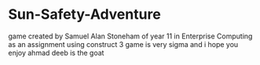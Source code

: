 # Sun-Safety-Adventure


game created by Samuel Alan Stoneham of year 11 in Enterprise Computing as an assignment using construct 3
game is very sigma and i hope you enjoy
ahmad deeb is the goat
